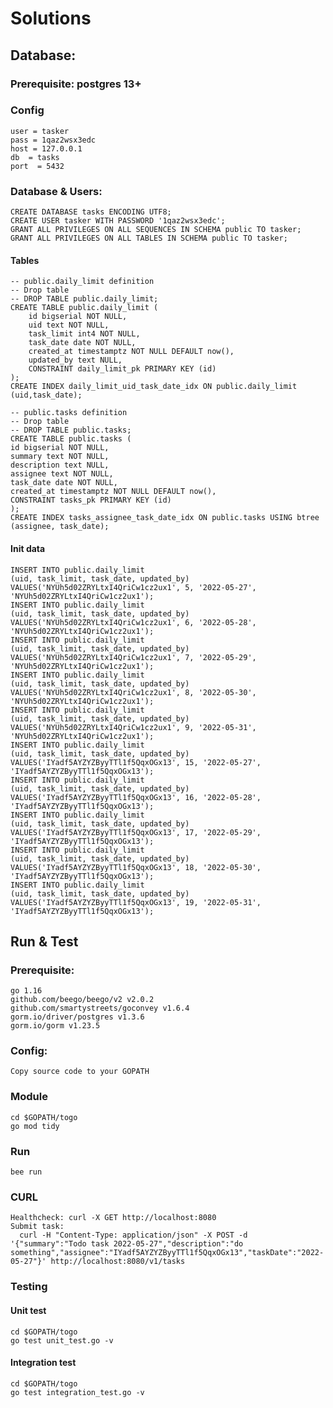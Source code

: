 # Solutions
## Database:
### Prerequisite: postgres 13+
### Config
    user = tasker
    pass = 1qaz2wsx3edc
    host = 127.0.0.1
    db  = tasks
    port  = 5432
### Database & Users: 
    CREATE DATABASE tasks ENCODING UTF8;
    CREATE USER tasker WITH PASSWORD '1qaz2wsx3edc';
    GRANT ALL PRIVILEGES ON ALL SEQUENCES IN SCHEMA public TO tasker;
    GRANT ALL PRIVILEGES ON ALL TABLES IN SCHEMA public TO tasker;
    
#### Tables
    -- public.daily_limit definition
    -- Drop table
    -- DROP TABLE public.daily_limit;
    CREATE TABLE public.daily_limit (
        id bigserial NOT NULL,
        uid text NOT NULL,
        task_limit int4 NOT NULL,
        task_date date NOT NULL,
        created_at timestamptz NOT NULL DEFAULT now(),
        updated_by text NULL,
        CONSTRAINT daily_limit_pk PRIMARY KEY (id)
    );
    CREATE INDEX daily_limit_uid_task_date_idx ON public.daily_limit (uid,task_date);

    -- public.tasks definition
    -- Drop table
    -- DROP TABLE public.tasks;
    CREATE TABLE public.tasks (
    id bigserial NOT NULL,
    summary text NOT NULL,
    description text NULL,
    assignee text NOT NULL,
    task_date date NOT NULL,
    created_at timestamptz NOT NULL DEFAULT now(),
    CONSTRAINT tasks_pk PRIMARY KEY (id)
    );
    CREATE INDEX tasks_assignee_task_date_idx ON public.tasks USING btree (assignee, task_date);
#### Init data
    INSERT INTO public.daily_limit
    (uid, task_limit, task_date, updated_by)
    VALUES('NYUh5d02ZRYLtxI4QriCw1cz2ux1', 5, '2022-05-27', 'NYUh5d02ZRYLtxI4QriCw1cz2ux1');
    INSERT INTO public.daily_limit
    (uid, task_limit, task_date, updated_by)
    VALUES('NYUh5d02ZRYLtxI4QriCw1cz2ux1', 6, '2022-05-28', 'NYUh5d02ZRYLtxI4QriCw1cz2ux1');
    INSERT INTO public.daily_limit
    (uid, task_limit, task_date, updated_by)
    VALUES('NYUh5d02ZRYLtxI4QriCw1cz2ux1', 7, '2022-05-29', 'NYUh5d02ZRYLtxI4QriCw1cz2ux1');
    INSERT INTO public.daily_limit
    (uid, task_limit, task_date, updated_by)
    VALUES('NYUh5d02ZRYLtxI4QriCw1cz2ux1', 8, '2022-05-30', 'NYUh5d02ZRYLtxI4QriCw1cz2ux1');
    INSERT INTO public.daily_limit
    (uid, task_limit, task_date, updated_by)
    VALUES('NYUh5d02ZRYLtxI4QriCw1cz2ux1', 9, '2022-05-31', 'NYUh5d02ZRYLtxI4QriCw1cz2ux1');
    INSERT INTO public.daily_limit
    (uid, task_limit, task_date, updated_by)
    VALUES('IYadf5AYZYZByyTTl1f5QqxOGx13', 15, '2022-05-27', 'IYadf5AYZYZByyTTl1f5QqxOGx13');
    INSERT INTO public.daily_limit
    (uid, task_limit, task_date, updated_by)
    VALUES('IYadf5AYZYZByyTTl1f5QqxOGx13', 16, '2022-05-28', 'IYadf5AYZYZByyTTl1f5QqxOGx13');
    INSERT INTO public.daily_limit
    (uid, task_limit, task_date, updated_by)
    VALUES('IYadf5AYZYZByyTTl1f5QqxOGx13', 17, '2022-05-29', 'IYadf5AYZYZByyTTl1f5QqxOGx13');
    INSERT INTO public.daily_limit
    (uid, task_limit, task_date, updated_by)
    VALUES('IYadf5AYZYZByyTTl1f5QqxOGx13', 18, '2022-05-30', 'IYadf5AYZYZByyTTl1f5QqxOGx13');
    INSERT INTO public.daily_limit
    (uid, task_limit, task_date, updated_by)
    VALUES('IYadf5AYZYZByyTTl1f5QqxOGx13', 19, '2022-05-31', 'IYadf5AYZYZByyTTl1f5QqxOGx13');
## Run & Test
  ### Prerequisite: 
    go 1.16
    github.com/beego/beego/v2 v2.0.2
    github.com/smartystreets/goconvey v1.6.4
	gorm.io/driver/postgres v1.3.6
	gorm.io/gorm v1.23.5
  ### Config:
    Copy source code to your GOPATH
  ### Module
    cd $GOPATH/togo
    go mod tidy
  ### Run
    bee run
  ### CURL
    Healthcheck: curl -X GET http://localhost:8080
    Submit task: 
      curl -H "Content-Type: application/json" -X POST -d '{"summary":"Todo task 2022-05-27","description":"do something","assignee":"IYadf5AYZYZByyTTl1f5QqxOGx13","taskDate":"2022-05-27"}' http://localhost:8080/v1/tasks
  ### Testing
  #### Unit test
    cd $GOPATH/togo
    go test unit_test.go -v
  #### Integration test
    cd $GOPATH/togo
    go test integration_test.go -v
      
